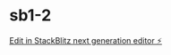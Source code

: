 # sb1-2

[Edit in StackBlitz next generation editor ⚡️](https://stackblitz.com/~/github.com/OlabMx2/sb1-2)